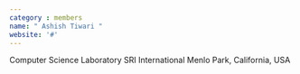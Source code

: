 ```yaml
---
category : members
name: " Ashish Tiwari " 
website: '#'
---
```

Computer Science Laboratory
SRI International
Menlo Park, California, USA

